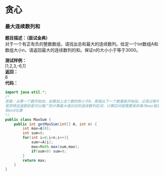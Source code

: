 <a name="1xyPD"></a>
# 贪心
<a name="2GEZu"></a>
### 最大连续数列和
**题目描述：（面试金典）** <br />对于一个有正有负的整数数组，请找出总和最大的连续数列。给定一个int数组A和数组大小n，请返回最大的连续数列的和。保证n的大小小于等于3000。

**测试样例：**<br />[1,2,3,-6,1]<br />**返回：**<br />6<br />**代码：**
```java
import java.util.*;
/*
思路：从第一个数开始加，如果加上这个数的和小于0，那就从下一个数重新开始加，记录过程中出现的最大值即可
我觉得这道题目是可以推广到计算最大值对应的连续数列区间，计算区间就需要保存每次max值变更的时候的start
和end位置
*/
public class MaxSum {
    public int getMaxSum(int[] A, int n) {
        int max=A[0];
        int sum=0;
        for(int i=0;i<n;i++){
            sum+=A[i];
            max=Math.max(sum,max);
            if(sum<0) sum=0;
        }
        return max;
    }
}
```